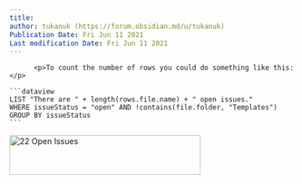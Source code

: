 ```yaml
---
title:
author: tukanuk (https://forum.obsidian.md/u/tukanuk)
Publication Date: Fri Jun 11 2021
Last modification Date: Fri Jun 11 2021
---
```



          <p>To count the number of rows you could do something like this:</p>
<pre><code>```dataview
LIST &quot;There are &quot; + length(rows.file.name) + &quot; open issues.&quot;
WHERE issueStatus = &quot;open&quot; AND !contains(file.folder, &quot;Templates&quot;)
GROUP BY issueStatus
```
</code></pre>
<p><img src="https://forum.obsidian.md/uploads/default/original/3X/d/f/df9e54d216df1f33705082886537e8a401f3f5f3.png" alt="22 Open Issues" data-base62-sha1="vUdHlO6NGlJLleaeUSx43cQ7cuT" width="337" height="70"></p>
        
